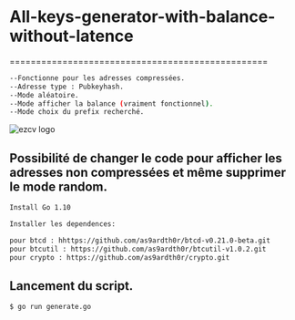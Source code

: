# All-keys-generator-with-balance-without-latence
=================================================

```bash
--Fonctionne pour les adresses compressées. 
--Adresse type : Pubkeyhash.
--Mode aléatoire.
--Mode afficher la balance (vraiment fonctionnel).
--Mode choix du prefix recherché.
```

![ezcv logo](https://raw.githubusercontent.com/as9ardth0r/All-keys-generator-with-balance-without-latence/blob/main/generate.png)


## Possibilité de changer le code pour afficher les adresses non compressées et même supprimer le mode random.
```bash
Install Go 1.10

Installer les dependences:

pour btcd : hhttps://github.com/as9ardth0r/btcd-v0.21.0-beta.git
pour btcutil : https://github.com/as9ardth0r/btcutil-v1.0.2.git
pour crypto : https://github.com/as9ardth0r/crypto.git
```
## Lancement du script.
```bash
$ go run generate.go
```
